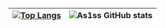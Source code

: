 | [![Top Langs](https://github-readme-stats-beryl-nu-33.vercel.app/api/top-langs?username=As1ss&theme=synthwave&card_width=450px&hide=HTML)](https://github.com/As1ss/github-readme-stats) | ![As1ss GitHub stats](https://github-readme-stats.vercel.app/api?username=As1ss&count_private=true&theme=synthwave&padding-top=190px&show_icons=true&line_height=27) |
| ------------- | ------------- |





